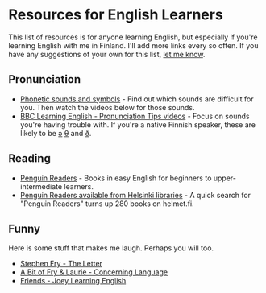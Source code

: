 # Resources for English Learners

This list of resources is for anyone learning English, but especially if you're learning English with me in Finland. I'll add more links every so often. If you have any suggestions of your own for this list, [let me know](http://www.rawreef.com/).

## Pronunciation
* [Phonetic sounds and symbols](http://learnenglish.britishcouncil.org/en/apps/sounds-right) - Find out which sounds are difficult for you. Then watch the videos below for those sounds. 
* [BBC Learning English - Pronunciation Tips videos](http://www.bbc.co.uk/worldservice/learningenglish/grammar/pron/) - Focus on sounds you're having trouble with. If you're a native Finnish speaker, these are likely to be [ə](http://www.bbc.co.uk/worldservice/learningenglish/grammar/pron/sounds/vowel_short_5.shtml) [θ](http://www.bbc.co.uk/worldservice/learningenglish/grammar/pron/sounds/con_voiceless_6.shtml) and [ð](http://www.bbc.co.uk/worldservice/learningenglish/grammar/pron/sounds/con_voiced_6.shtml).

## Reading
* [Penguin Readers](http://www.penguinreaders.com/pr/students/index.html) - Books in easy English for beginners to upper-intermediate learners.
* [Penguin Readers available from Helsinki libraries](http://haku.helmet.fi/iii/encore/search/C__Spenguin%20readers__Orightresult__U?lang=fin&suite=cobalt) - A quick search for "Penguin Readers" turns up 280 books on helmet.fi.

## Funny
Here is some stuff that makes me laugh. Perhaps you will too.
* [Stephen Fry - The Letter](https://www.youtube.com/watch?v=SKdGwfMD8u8)
* [A Bit of Fry & Laurie - Concerning Language](https://www.youtube.com/watch?v=MSyIhapMdI8)
* [Friends - Joey Learning English](https://www.youtube.com/watch?v=kTQCbds8hsc)
